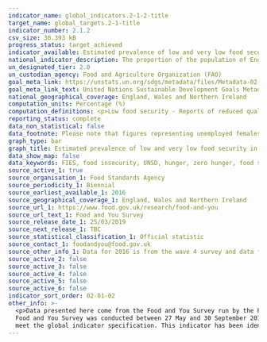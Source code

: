```yaml
---
indicator_name: global_indicators.2-1-2-title
target_name: global_targets.2-1-title
indicator_number: 2.1.2
csv_size: 30.393 kB
progress_status: target_achieved
indicator_available: Estimated prevalence of low and very low food security in the population of England, Wales and Northern Ireland aged 16 and over
national_indicator_description: The proportion of the population of England, Wales and Northern Ireland that are classified and having low or very low food security based on the USDA measure and suite of 10 questions 
un_designated_tier: 2.0
un_custodian_agency: Food and Agriculture Organization (FAO)
goal_meta_link: https://unstats.un.org/sdgs/metadata/files/Metadata-02-01-02.pdf
goal_meta_link_text: United Nations Sustainable Development Goals Metadata (PDF 426 KB)
national_geographical_coverage: England, Wales and Northern Ireland
computation_units: Percentage (%)
computation_definitions: <p>Low food security - Reports of reduced quality, variety, or desirability of diet. Little or no indication of reduced food intake. </p><p>Very low food security - Reports of multiple indications of disrupted eating patterns and reduced food intake.
reporting_status: complete
data_non_statistical: false
data_footnote: Please note that figures representing unemployed females in 2018 were calculated based on responses from a sample size smaller than 50 so are potentially unreliable.
graph_type: bar
graph_title: Estimated prevalence of low and very low food security in England, Wales and Northern Ireland
data_show_map: false
data_keywords: FIES, food insecurity, UNSD, hunger, zero hunger, food security
source_active_1: true
source_organisation_1: Food Standards Agency
source_periodicity_1: Biennial
source_earliest_available_1: 2016
source_geographical_coverage_1: England, Wales and Northern Ireland
source_url_1: https://www.food.gov.uk/research/food-and-you
source_url_text_1: Food and You Survey
source_release_date_1: 25/03/2019
source_next_release_1: TBC
source_statistical_classification_1: Official statistic
source_contact_1: foodandyou@food.gov.uk
source_other_info_1: Data for 2016 is from the wave 4 survey and data for 2018 is from the wave 5 survey. 
source_active_2: false
source_active_3: false
source_active_4: false
source_active_5: false
source_active_6: false
indicator_sort_order: 02-01-02
other_info: >-
  <p>Data presented here come from the Food and You Survey run by the Food Standards Agency. This includes a suite of food insecurity questions developed by the US Department of Agriculture (USDA). Data is available for England, Wales and Northern Ireland.</p><p>Fieldwork for Wave 4 of the
  Food and You Survey was conducted between 27 May and 30 September 2016. Fieldwork for Wave 5 was conducted between 18 June and 31 December 2018.</p> This indicator is being used as an approximation of the UN SDG Indicator. Where possible, we will work to identify or develop UK data to
  meet the global indicator specification. This indicator has been identified in collaboration with topic experts.
---
```

